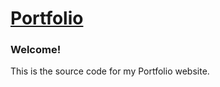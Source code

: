 # [Portfolio](https://winston-trinh.github.io/index.html)

### Welcome!
This is the source code for my Portfolio website.
